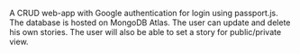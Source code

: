 A CRUD web-app with Google authentication for login using passport.js.
The database is hosted on MongoDB Atlas. The user can update and delete his own stories.
The user will also be able to set a story for public/private view.
